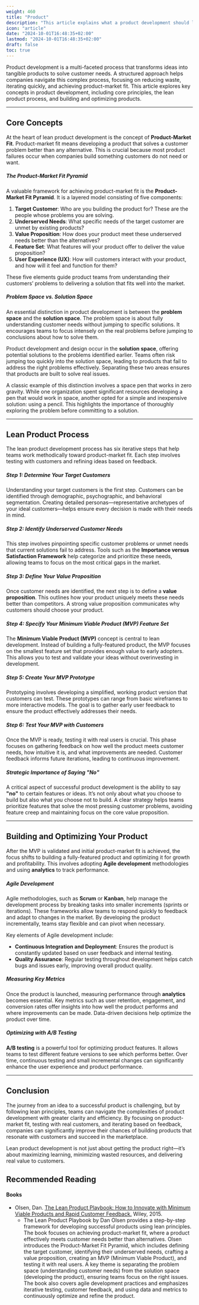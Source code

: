 ```yaml
---
weight: 460
title: "Product"
description: "This article explains what a product development should look like."
icon: "article"
date: "2024-10-01T16:48:35+02:00"
lastmod: "2024-10-01T16:48:35+02:00"
draft: false
toc: true
---
```


Product development is a multi-faceted process that transforms ideas into tangible products to solve customer needs. A structured approach helps companies navigate this complex process, focusing on reducing waste, iterating quickly, and achieving product-market fit. This article explores key concepts in product development, including core principles, the lean product process, and building and optimizing products.

---

## Core Concepts

At the heart of lean product development is the concept of **Product-Market Fit**. Product-market fit means developing a product that solves a customer problem better than any alternative. This is crucial because most product failures occur when companies build something customers do not need or want.

##### The Product-Market Fit Pyramid

A valuable framework for achieving product-market fit is the **Product-Market Fit Pyramid**. It is a layered model consisting of five components:

1. **Target Customer**: Who are you building the product for? These are the people whose problems you are solving.
2. **Underserved Needs**: What specific needs of the target customer are unmet by existing products?
3. **Value Proposition**: How does your product meet these underserved needs better than the alternatives?
4. **Feature Set**: What features will your product offer to deliver the value proposition?
5. **User Experience (UX)**: How will customers interact with your product, and how will it feel and function for them?

These five elements guide product teams from understanding their customers’ problems to delivering a solution that fits well into the market.

##### Problem Space vs. Solution Space

An essential distinction in product development is between the **problem space** and the **solution space**. The problem space is about fully understanding customer needs without jumping to specific solutions. It encourages teams to focus intensely on the real problems before jumping to conclusions about how to solve them.

Product development and design occur in the **solution space**, offering potential solutions to the problems identified earlier. Teams often risk jumping too quickly into the solution space, leading to products that fail to address the right problems effectively. Separating these two areas ensures that products are built to solve real issues.

A classic example of this distinction involves a space pen that works in zero gravity. While one organization spent significant resources developing a pen that would work in space, another opted for a simple and inexpensive solution: using a pencil. This highlights the importance of thoroughly exploring the problem before committing to a solution.

---

## Lean Product Process

The lean product development process has six iterative steps that help teams work methodically toward product-market fit. Each step involves testing with customers and refining ideas based on feedback.

##### Step 1: Determine Your Target Customers

Understanding your target customers is the first step. Customers can be identified through demographic, psychographic, and behavioral segmentation. Creating detailed personas—representative archetypes of your ideal customers—helps ensure every decision is made with their needs in mind.

##### Step 2: Identify Underserved Customer Needs

This step involves pinpointing specific customer problems or unmet needs that current solutions fail to address. Tools such as the **Importance versus Satisfaction Framework** help categorize and prioritize these needs, allowing teams to focus on the most critical gaps in the market.

##### Step 3: Define Your Value Proposition

Once customer needs are identified, the next step is to define a **value proposition**. This outlines how your product uniquely meets these needs better than competitors. A strong value proposition communicates why customers should choose your product.

##### Step 4: Specify Your Minimum Viable Product (MVP) Feature Set

The **Minimum Viable Product (MVP)** concept is central to lean development. Instead of building a fully-featured product, the MVP focuses on the smallest feature set that provides enough value to early adopters. This allows you to test and validate your ideas without overinvesting in development.

##### Step 5: Create Your MVP Prototype

Prototyping involves developing a simplified, working product version that customers can test. These prototypes can range from basic wireframes to more interactive models. The goal is to gather early user feedback to ensure the product effectively addresses their needs.

##### Step 6: Test Your MVP with Customers

Once the MVP is ready, testing it with real users is crucial. This phase focuses on gathering feedback on how well the product meets customer needs, how intuitive it is, and what improvements are needed. Customer feedback informs future iterations, leading to continuous improvement.

##### Strategic Importance of Saying "No"

A critical aspect of successful product development is the ability to say **"no"** to certain features or ideas. It’s not only about what you choose to build but also what you choose not to build. A clear strategy helps teams prioritize features that solve the most pressing customer problems, avoiding feature creep and maintaining focus on the core value proposition.

---

## Building and Optimizing Your Product

After the MVP is validated and initial product-market fit is achieved, the focus shifts to building a fully-featured product and optimizing it for growth and profitability. This involves adopting **Agile development** methodologies and using **analytics** to track performance.

##### Agile Development

Agile methodologies, such as **Scrum** or **Kanban**, help manage the development process by breaking tasks into smaller increments (sprints or iterations). These frameworks allow teams to respond quickly to feedback and adapt to changes in the market. By developing the product incrementally, teams stay flexible and can pivot when necessary.

Key elements of Agile development include:

* **Continuous Integration and Deployment**: Ensures the product is constantly updated based on user feedback and internal testing.
* **Quality Assurance**: Regular testing throughout development helps catch bugs and issues early, improving overall product quality.

##### Measuring Key Metrics

Once the product is launched, measuring performance through **analytics** becomes essential. Key metrics such as user retention, engagement, and conversion rates offer insights into how well the product performs and where improvements can be made. Data-driven decisions help optimize the product over time.

##### Optimizing with A/B Testing

**A/B testing** is a powerful tool for optimizing product features. It allows teams to test different feature versions to see which performs better. Over time, continuous testing and small incremental changes can significantly enhance the user experience and product performance.

---

## Conclusion

The journey from an idea to a successful product is challenging, but by following lean principles, teams can navigate the complexities of product development with greater clarity and efficiency. By focusing on product-market fit, testing with real customers, and iterating based on feedback, companies can significantly improve their chances of building products that resonate with customers and succeed in the marketplace.

Lean product development is not just about getting the product right—it’s about maximizing learning, minimizing wasted resources, and delivering real value to customers.

## Recommended Reading

#### Books

* Olsen, Dan. [The Lean Product Playbook: How to Innovate with Minimum Viable Products and Rapid Customer Feedback.](https://leanproductplaybook.com/) Wiley, 2015.
  * The Lean Product Playbook by Dan Olsen provides a step-by-step framework for developing successful products using lean principles. The book focuses on achieving product-market fit, where a product effectively meets customer needs better than alternatives. Olsen introduces the Product-Market Fit Pyramid, which includes defining the target customer, identifying their underserved needs, crafting a value proposition, creating an MVP (Minimum Viable Product), and testing it with real users. A key theme is separating the problem space (understanding customer needs) from the solution space (developing the product), ensuring teams focus on the right issues. The book also covers agile development practices and emphasizes iterative testing, customer feedback, and using data and metrics to continuously optimize and refine the product.